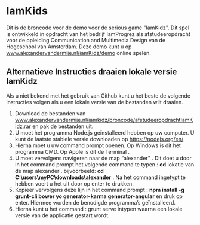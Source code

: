 # IamKids
Dit is de broncode voor de demo voor de serious game "IamKidz". Dit spel is ontwikkeld in opdracht van het bedrijf IamProgrez als afstudeeropdracht voor de opleiding Communication and Multimedia Design van de Hogeschool van Amsterdam. Deze demo kunt u op www.alexandervandermije.nl/iamKidz/demo online spelen. 


## Alternatieve Instructies draaien lokale versie IamKidz
Als u niet bekend met het gebruik van Github kunt u het beste de volgende instructies volgen als u een lokale versie van de bestanden wilt draaien.

1. Download de bestanden van www.alexandervandermije.nl/iamkidz/broncode/afstudeeropdrachtIamKidz.rar en pak de bestanden uit.
2. U moet het programma Node.js geïnstalleerd hebben op uw computer. U
kunt de laatste stabiele versie downloaden op https://nodejs.org/en/
3. Hierna moet u uw command prompt openen. Op Windows is dit het
programma CMD. Op Apple is dit de Terminal .
4. U moet vervolgens navigeren naar de map “alexander” . Dit doet u door in het
command prompt het volgende command te typen : <b>cd</b> lokatie van de map
alexander . bijvoorbeeld: <b>cd C:\users\myPC\downloads\alexander</b> . Na
het command ingetypt te hebben voert u het uit door op enter te drukken.
5. Kopieer vervolgens deze lijn in het command prompt : <b>npm install -g grunt-cli bower yo generator-karma generator-angular</b>
en druk op enter. Hiermee worden de benodigde programma’s geïnstalleerd.
6. Hierna kunt u het command : grunt serve intypen waarna een lokale versie
van de applicatie gestart wordt.
